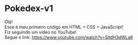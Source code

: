 # Pokedex-v1
Olá!<br>
Esse é meu primeiro código em HTML + CSS + JavaScript!<br>
Fiz seguindo um vídeo no YouTube!<br>
Segue o link: https://www.youtube.com/watch?v=SjtdH3dWLa8
